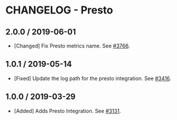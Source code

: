 # CHANGELOG - Presto

## 2.0.0 / 2019-06-01

* [Changed] Fix Presto metrics name. See [#3766](https://github.com/DataDog/integrations-core/pull/3766).

## 1.0.1 / 2019-05-14

* [Fixed] Update the log path for the presto integration. See [#3416](https://github.com/DataDog/integrations-core/pull/3416).

## 1.0.0 / 2019-03-29

* [Added] Adds Presto Integration. See [#3131](https://github.com/DataDog/integrations-core/pull/3131).

